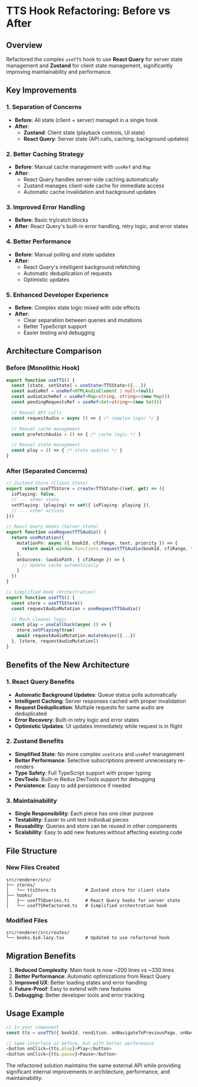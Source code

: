 # TTS Hook Refactoring: Before vs After

## Overview

Refactored the complex `useTTS` hook to use **React Query** for server state management and **Zustand** for client state management, significantly improving maintainability and performance.

## Key Improvements

### 1. **Separation of Concerns**

- **Before**: All state (client + server) managed in a single hook
- **After**:
  - **Zustand**: Client state (playback controls, UI state)
  - **React Query**: Server state (API calls, caching, background updates)

### 2. **Better Caching Strategy**

- **Before**: Manual cache management with `useRef` and `Map`
- **After**:
  - React Query handles server-side caching automatically
  - Zustand manages client-side cache for immediate access
  - Automatic cache invalidation and background updates

### 3. **Improved Error Handling**

- **Before**: Basic try/catch blocks
- **After**: React Query's built-in error handling, retry logic, and error states

### 4. **Better Performance**

- **Before**: Manual polling and state updates
- **After**:
  - React Query's intelligent background refetching
  - Automatic deduplication of requests
  - Optimistic updates

### 5. **Enhanced Developer Experience**

- **Before**: Complex state logic mixed with side effects
- **After**:
  - Clear separation between queries and mutations
  - Better TypeScript support
  - Easier testing and debugging

## Architecture Comparison

### Before (Monolithic Hook)

```typescript
export function useTTS() {
  const [state, setState] = useState<TTSState>({...})
  const audioRef = useRef<HTMLAudioElement | null>(null)
  const audioCacheRef = useRef<Map<string, string>>(new Map())
  const pendingRequestsRef = useRef<Set<string>>(new Set())

  // Manual API calls
  const requestAudio = async () => { /* complex logic */ }

  // Manual cache management
  const prefetchAudio = () => { /* cache logic */ }

  // Manual state management
  const play = () => { /* state updates */ }
}
```

### After (Separated Concerns)

```typescript
// Zustand Store (Client State)
export const useTTSStore = create<TTSState>((set, get) => ({
  isPlaying: false,
  // ... other state
  setPlaying: (playing) => set({ isPlaying: playing }),
  // ... other actions
}))

// React Query Hooks (Server State)
export function useRequestTTSAudio() {
  return useMutation({
    mutationFn: async ({ bookId, cfiRange, text, priority }) => {
      return await window.functions.requestTTSAudio(bookId, cfiRange, text, priority)
    },
    onSuccess: (audioPath, { cfiRange }) => {
      // Update cache automatically
    }
  })
}

// Simplified Hook (Orchestration)
export function useTTS() {
  const store = useTTSStore()
  const requestAudioMutation = useRequestTTSAudio()

  // Much cleaner logic
  const play = useCallback(async () => {
    store.setPlaying(true)
    await requestAudioMutation.mutateAsync({...})
  }, [store, requestAudioMutation])
}
```

## Benefits of the New Architecture

### 1. **React Query Benefits**

- **Automatic Background Updates**: Queue status polls automatically
- **Intelligent Caching**: Server responses cached with proper invalidation
- **Request Deduplication**: Multiple requests for same audio are deduplicated
- **Error Recovery**: Built-in retry logic and error states
- **Optimistic Updates**: UI updates immediately while request is in flight

### 2. **Zustand Benefits**

- **Simplified State**: No more complex `useState` and `useRef` management
- **Better Performance**: Selective subscriptions prevent unnecessary re-renders
- **Type Safety**: Full TypeScript support with proper typing
- **DevTools**: Built-in Redux DevTools support for debugging
- **Persistence**: Easy to add persistence if needed

### 3. **Maintainability**

- **Single Responsibility**: Each piece has one clear purpose
- **Testability**: Easier to unit test individual pieces
- **Reusability**: Queries and store can be reused in other components
- **Scalability**: Easy to add new features without affecting existing code

## File Structure

### New Files Created

```
src/renderer/src/
├── stores/
│   └── ttsStore.ts           # Zustand store for client state
├── hooks/
│   ├── useTTSQueries.ts      # React Query hooks for server state
│   └── useTTSRefactored.ts   # Simplified orchestration hook
```

### Modified Files

```
src/renderer/src/routes/
└── books.$id.lazy.tsx        # Updated to use refactored hook
```

## Migration Benefits

1. **Reduced Complexity**: Main hook is now ~200 lines vs ~330 lines
2. **Better Performance**: Automatic optimizations from React Query
3. **Improved UX**: Better loading states and error handling
4. **Future-Proof**: Easy to extend with new features
5. **Debugging**: Better developer tools and error tracking

## Usage Example

```typescript
// In your component
const tts = useTTS({ bookId, rendition, onNavigateToPreviousPage, onNavigateToNextPage })

// Same interface as before, but with better performance
<button onClick={tts.play}>Play</button>
<button onClick={tts.pause}>Pause</button>
```

The refactored solution maintains the same external API while providing significant internal improvements in architecture, performance, and maintainability.
